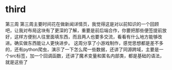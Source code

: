 # third
第三周
第三周主要时间花在做新闻详情页，我觉得这是对以前知识的一个回顾吧，让我对布局这块有了更深的了解，重要是前后端合作，你要把那些便签提前放好，这样方便别人往里面填东西，而且两人也要多交流，看看有什么地方能够改进。确实做东西能让人更快进步。
这周分享了小游戏制作，感觉思想都是差不多的，还有python爬虫，演示了一下怎么爬一些数据，还讲了同源跨域，主要是一个src标签，加一个回调函数，还讲了魔术变量和匿名内部类，都是基础的语法，就是这些了
